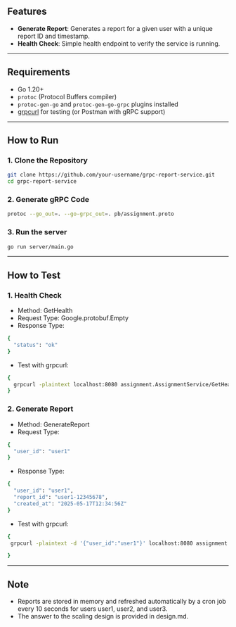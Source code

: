 
## Features

- **Generate Report**: Generates a report for a given user with a unique report ID and timestamp.
- **Health Check**: Simple health endpoint to verify the service is running.

---

## Requirements

- Go 1.20+
- `protoc` (Protocol Buffers compiler)
- `protoc-gen-go` and `protoc-gen-go-grpc` plugins installed
- [grpcurl](https://github.com/fullstorydev/grpcurl) for testing (or Postman with gRPC support)

---

## How to Run

### 1. Clone the Repository

```bash
git clone https://github.com/your-username/grpc-report-service.git
cd grpc-report-service
```

### 2. Generate gRPC Code

```bash
protoc --go_out=. --go-grpc_out=. pb/assignment.proto
```

### 3. Run the server

```bash
go run server/main.go
```
---

## How to Test

### 1. Health Check
- Method: GetHealth
- Request Type: Google.protobuf.Empty
- Response Type:

```bash
{
  "status": "ok"
}
```
- Test with grpcurl:
  
```bash
{
  grpcurl -plaintext localhost:8080 assignment.AssignmentService/GetHealth
}
```

### 2. Generate Report
- Method: GenerateReport
- Request Type:
```bash
{
  "user_id": "user1"
}
```
- Response Type:
```bash
{
  "user_id": "user1",
  "report_id": "user1-12345678",
  "created_at": "2025-05-17T12:34:56Z"
}

```
- Test with grpcurl:
  
```bash
{
 grpcurl -plaintext -d '{"user_id":"user1"}' localhost:8080 assignment.AssignmentService/GenerateReport

}
```

---
## Note
- Reports are stored in memory and refreshed automatically by a cron job every 10 seconds for users user1, user2, and user3.
- The answer to the scaling design is provided in design.md.
